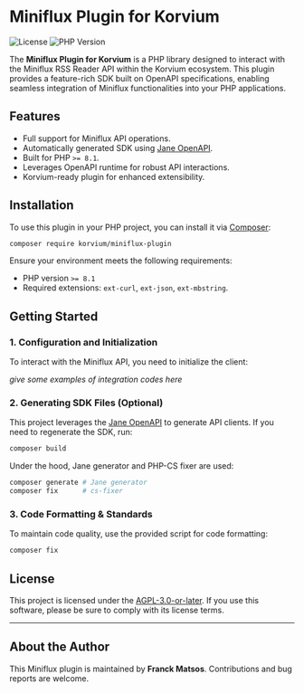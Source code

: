 # Miniflux Plugin for Korvium

![License](https://img.shields.io/badge/license-AGPL--3.0--or--later-blue.svg)
![PHP Version](https://img.shields.io/badge/php-%3E%3D8.1-8892BF.svg)

The **Miniflux Plugin for Korvium** is a PHP library designed to interact with the Miniflux RSS Reader API within the Korvium ecosystem. This plugin provides a feature-rich SDK built on OpenAPI specifications, enabling seamless integration of Miniflux functionalities into your PHP applications.

## Features

- Full support for Miniflux API operations.
- Automatically generated SDK using [Jane OpenAPI](https://github.com/janephp/open-api).
- Built for PHP `>= 8.1`.
- Leverages OpenAPI runtime for robust API interactions.
- Korvium-ready plugin for enhanced extensibility.

## Installation

To use this plugin in your PHP project, you can install it via [Composer](https://getcomposer.org/):

```bash
composer require korvium/miniflux-plugin
```

Ensure your environment meets the following requirements:

- PHP version `>= 8.1`
- Required extensions: `ext-curl`, `ext-json`, `ext-mbstring`.

## Getting Started

### 1. Configuration and Initialization

To interact with the Miniflux API, you need to initialize the client:

_give some examples of integration codes here_

### 2. Generating SDK Files (Optional)

This project leverages the [Jane OpenAPI](https://github.com/janephp/open-api) to generate API clients. If you need to regenerate the SDK, run:

```bash
composer build
```

Under the hood, Jane generator and PHP-CS fixer are used:

```bash
composer generate # Jane generator
composer fix      # cs-fixer
```

### 3. Code Formatting & Standards

To maintain code quality, use the provided script for code formatting:

```bash
composer fix
```

## License

This project is licensed under the [AGPL-3.0-or-later](LICENSE). If you use this software, please be sure to comply with its license terms.

---

## About the Author

This Miniflux plugin is maintained by **Franck Matsos**. Contributions and bug reports are welcome.